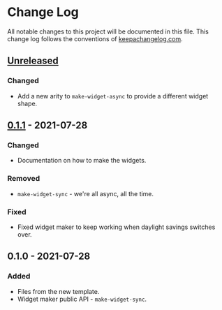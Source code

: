 # Change Log
All notable changes to this project will be documented in this file. This change log follows the conventions of [keepachangelog.com](http://keepachangelog.com/).

## [Unreleased]
### Changed
- Add a new arity to `make-widget-async` to provide a different widget shape.

## [0.1.1] - 2021-07-28
### Changed
- Documentation on how to make the widgets.

### Removed
- `make-widget-sync` - we're all async, all the time.

### Fixed
- Fixed widget maker to keep working when daylight savings switches over.

## 0.1.0 - 2021-07-28
### Added
- Files from the new template.
- Widget maker public API - `make-widget-sync`.

[Unreleased]: https://github.com/your-name/nos_codamos/compare/0.1.1...HEAD
[0.1.1]: https://github.com/your-name/nos_codamos/compare/0.1.0...0.1.1

